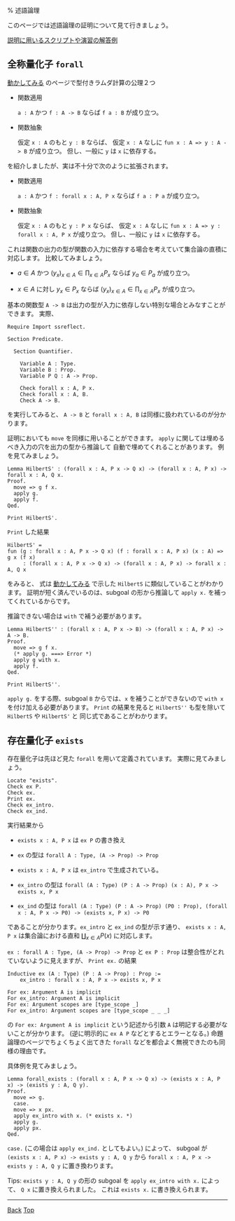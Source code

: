% 述語論理

このページでは述語論理の証明について見て行きましょう。

[説明に用いるスクリプトや演習の解答例](src/predicate.v)

全称量化子 `forall`
-------------------

[動かしてみる](tutorial.html) のページで型付きラムダ計算の公理２つ

* 関数適用

    `a : A` かつ `f : A -> B` ならば `f a : B` が成り立つ。

* 関数抽象

    仮定 `x : A` のもと `y : B` ならば、
    仮定 `x : A` なしに `fun x : A => y : A -> B` が成り立つ。
    但し、一般に `y` は `x` に依存する。

を紹介しましたが、実は不十分で次のように拡張されます。

* 関数適用

    `a : A` かつ `f : forall x : A, P x` ならば `f a : P a` が成り立つ。

* 関数抽象

    仮定 `x : A` のもと `y : P x` ならば、
    仮定 `x : A` なしに `fun x : A => y : forall x : A, P x` が成り立つ。
    但し、一般に `y` は `x` に依存する。

これは関数の出力の型が関数の入力に依存する場合を考えていて集合論の直積に対応します。
比較してみましょう。

* $a \in A$ かつ $(y _ x) _ {x \in A} \in \prod _ {x \in A} P _ x$ ならば
  $y _ a \in P _ a$ が成り立つ。

* $x \in A$ に対し $y _ x \in P _ x$ ならば
  $(y _ x) _ {x \in A} \in \prod _ {x \in A} P _ x$ が成り立つ。

基本の関数型 `A -> B` は出力の型が入力に依存しない特別な場合とみなすことができます。
実際、

    Require Import ssreflect.

    Section Predicate.

      Section Quantifier.

        Variable A : Type.
        Variable B : Prop.
        Variable P Q : A -> Prop.

        Check forall x : A, P x.
        Check forall x : A, B.
        Check A -> B.

を実行してみると、
`A -> B` と `forall x : A, B` は同様に扱われているのが分かります。

証明においても `move` を同様に用いることができます。
`apply` に関しては埋めるべき入力の穴を出力の型から推論して
自動で埋めてくれることがあります。
例を見てみましょう。

    Lemma HilbertS' : (forall x : A, P x -> Q x) -> (forall x : A, P x) -> forall x : A, Q x.
    Proof.
      move => g f x.
      apply g.
      apply f.
    Qed.

    Print HilbertS'.

`Print` した結果

    HilbertS' =
    fun (g : forall x : A, P x -> Q x) (f : forall x : A, P x) (x : A) =>
    g x (f x)
         : (forall x : A, P x -> Q x) -> (forall x : A, P x) -> forall x : A, Q x

をみると、
式は [動かしてみる](tutorial.html) で示した `HilbertS` に類似していることがわかります。
証明が短く済んでいるのは、subgoal の形から推論して `apply x.` を補ってくれているからです。

推論できない場合は `with` で補う必要があります。

    Lemma HilbertS'' : (forall x : A, P x -> B) -> (forall x : A, P x) -> A -> B.
    Proof.
      move => g f x.
      (* apply g. ===> Error *)
      apply g with x.
      apply f.
    Qed.

    Print HilbertS''.

`apply g.` をする際、subgoal `B` からでは、`x` を補うことができないので
`with x` を付け加える必要があります。
`Print` の結果を見ると `HilbertS''` も型を除いて `HilbertS` や `HilbertS'` と
同じ式であることがわかります。

存在量化子 `exists`
-------------------

存在量化子は先ほど見た `forall` を用いて定義されています。
実際に見てみましょう。

    Locate "exists".
    Check ex P.
    Check ex.
    Print ex.
    Check ex_intro.
    Check ex_ind.

実行結果から

* `exists x : A, P x` は `ex P` の書き換え

* `ex` の型は `forall A : Type, (A -> Prop) -> Prop`

* `exists x : A, P x` は `ex_intro` で生成されている。

* `ex_intro` の型は `forall (A : Type) (P : A -> Prop) (x : A), P x -> exists x, P x`

* `ex_ind` の型は `forall (A : Type) (P : A -> Prop) (P0 : Prop), (forall x : A, P x -> P0) -> (exists x, P x) -> P0`

であることが分かります。`ex_intro` と `ex_ind` の型が示す通り、
`exists x : A, P x` は集合論における直和 $\coprod _ {x \in A} P(x)$ に対応します。

`ex : forall A : Type, (A -> Prop) -> Prop` と `ex P : Prop` は整合性がとれていないように見えますが、
`Print ex.` の結果

    Inductive ex (A : Type) (P : A -> Prop) : Prop :=
        ex_intro : forall x : A, P x -> exists x, P x

    For ex: Argument A is implicit
    For ex_intro: Argument A is implicit
    For ex: Argument scopes are [type_scope _]
    For ex_intro: Argument scopes are [type_scope _ _ _]

の `For ex: Argument A is implicit` という記述から引数 `A` は明記する必要がないことが分かります。
(逆に明示的に `ex A P` などとするとエラーとなる。)
命題論理のページでちょくちょく出てきた `forall` などを都合よく無視できたのも同様の理由です。

具体例を見てみましょう。

    Lemma forall_exists : (forall x : A, P x -> Q x) -> (exists x : A, P x) -> (exists y : A, Q y).
    Proof.
      move => g.
      case.
      move => x px.
      apply ex_intro with x. (* exists x. *)
      apply g.
      apply px.
    Qed.

`case.` (この場合は `apply ex_ind.` としてもよい。) によって、
subgoal が `(exists x : A, P x) -> exists y : A, Q y` から
`forall x : A, P x -> exists y : A, Q y` に置き換わります。

Tips: `exists y : A, Q y` の形の subgoal を
`apply ex_intro with x.` によって、
`Q x` に置き換えられました。
これは `exists x.` に書き換えられます。

---

[Back](propositional.html) [Top](index.html)

